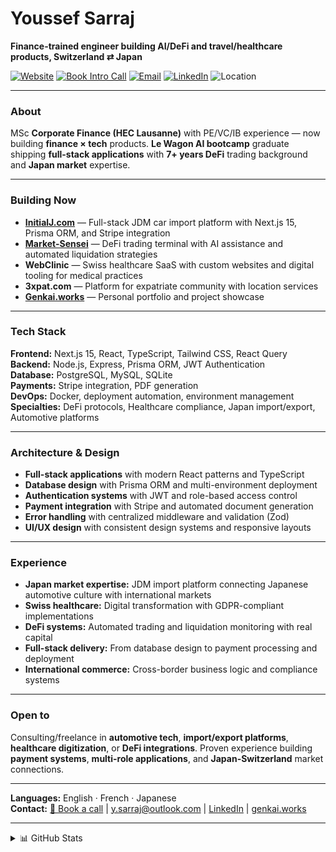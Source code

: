<h1 align="left">Youssef Sarraj</h1>
<p><strong>Finance-trained engineer building AI/DeFi and travel/healthcare products, Switzerland ⇄ Japan</strong></p>

<p>
  <a href="https://genkai.works"><img alt="Website" src="https://img.shields.io/badge/Website-genkai.works-informational"></a>
  <a href="https://cal.com/ysarraj/intro-call"><img alt="Book Intro Call" src="https://img.shields.io/badge/Book%20Call-cal.com-brightgreen"></a>
  <a href="mailto:y.sarraj@outlook.com"><img alt="Email" src="https://img.shields.io/badge/Email-y.sarraj%40outlook.com-blue"></a>
  <a href="https://www.linkedin.com/in/youssef-s-89474591/"><img alt="LinkedIn" src="https://img.shields.io/badge/LinkedIn-Connect-0A66C2"></a>
  <img alt="Location" src="https://img.shields.io/badge/Base-CH%20%E2%86%94%20JP-forestgreen">
</p>

---

### About
MSc **Corporate Finance (HEC Lausanne)** with PE/VC/IB experience — now building **finance × tech** products. **Le Wagon AI bootcamp** graduate shipping **full-stack applications** with **7+ years DeFi** trading background and **Japan market** expertise.

---

### Building Now
- **[InitialJ.com](https://github.com/ysarraj/InitialJ.com)** — Full-stack JDM car import platform with Next.js 15, Prisma ORM, and Stripe integration
- **[Market-Sensei](https://github.com/ysarraj/market-sensei)** — DeFi trading terminal with AI assistance and automated liquidation strategies
- **WebClinic** — Swiss healthcare SaaS with custom websites and digital tooling for medical practices  
- **3xpat.com** — Platform for expatriate community with location services
- **[Genkai.works](https://github.com/ysarraj/genkai.works)** — Personal portfolio and project showcase

---

### Tech Stack
**Frontend:** Next.js 15, React, TypeScript, Tailwind CSS, React Query  
**Backend:** Node.js, Express, Prisma ORM, JWT Authentication  
**Database:** PostgreSQL, MySQL, SQLite  
**Payments:** Stripe integration, PDF generation  
**DevOps:** Docker, deployment automation, environment management  
**Specialties:** DeFi protocols, Healthcare compliance, Japan import/export, Automotive platforms

---

### Architecture & Design
- **Full-stack applications** with modern React patterns and TypeScript
- **Database design** with Prisma ORM and multi-environment deployment
- **Authentication systems** with JWT and role-based access control
- **Payment integration** with Stripe and automated document generation
- **Error handling** with centralized middleware and validation (Zod)
- **UI/UX design** with consistent design systems and responsive layouts

---

### Experience
- **Japan market expertise:** JDM import platform connecting Japanese automotive culture with international markets
- **Swiss healthcare:** Digital transformation with GDPR-compliant implementations  
- **DeFi systems:** Automated trading and liquidation monitoring with real capital
- **Full-stack delivery:** From database design to payment processing and deployment
- **International commerce:** Cross-border business logic and compliance systems

---

### Open to
Consulting/freelance in **automotive tech**, **import/export platforms**, **healthcare digitization**, or **DeFi integrations**. Proven experience building **payment systems**, **multi-role applications**, and **Japan-Switzerland** market connections.

---

**Languages:** English · French · Japanese  
**Contact:** [📅 Book a call](https://cal.com/ysarraj/intro) | y.sarraj@outlook.com | [LinkedIn](https://www.linkedin.com/in/youssef-s-89474591/) | [genkai.works](https://genkai.works)

---

<details>
<summary>📊 GitHub Stats</summary>

![Youssef's GitHub stats](https://github-readme-stats.vercel.app/api?username=ysarraj&show_icons=true&theme=default&count_private=true)

</details>


